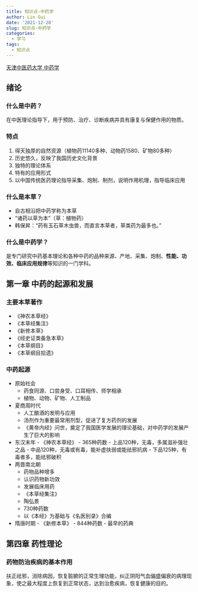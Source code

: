 ```yaml
---
title: 知识点-中药学
author: Lin Gui
date: '2021-12-28'
slug: 知识点-中药学
categories:
  - 学习
tags:
  - 知识点
---
```


[天津中医药大学 中药学](https://www.bilibili.com/video/BV14t411x7Md?p=1)

## 绪论

### 什么是中药？

在中医理论指导下，用于预防、治疗、诊断疾病并具有康复与保健作用的物质。

### 特点

1.  得天独厚的自然资源（植物药11140多种、动物药1580、矿物80多种）
2.  历史悠久，反映了我国历史文化背景
3.  独特的理论体系
4.  特有的应用形式
5.  以中国传统医药理论指导采集、炮制、制剂，说明作用机理，指导临床应用

### 什么是本草？

-   自古相沿把中药学称为本草
-   “诸药以草为本”（草：植物药）
-   韩保昇：“药有玉石草木虫兽，而直言本草者，草类药为最多也。”

### 什么是中药学？

是专门研究中药基本理论和各种中药的品种来源、产地、采集、炮制、**性能、功效、临床应用规律**等知识的一门学科。 

## 第一章 中药的起源和发展

### 主要本草著作

-   《神农本草经》
-   《本草经集注》
-   《新修本草》
-   《经史证类备急本草》
-   《本草纲目》
-   《本草纲目拾遗》

### 中药起源

-   原始社会
    -   药食同源、口尝身受、口耳相传、师学相承
    -   植物、动物、矿物、人工制品
-   夏商周时代
    -   人工酿酒的发明与应用
    -   汤剂作为重要最常用剂型，促进了复方药剂的发展
    -   《黄帝内经》问世，奠定了我国医学发展的理论基础，对中药学的发展产生了巨大的影响
-    东汉末年
    -   《神农本草经》
    -   365种药数
    -   上品120种，无毒，多属滋补强壮之品
    -   中品120种，无毒或有毒，能补虚扶弱或能祛邪抗病
    -   下品125种，有毒者多，能祛邪破积
-   两晋南北朝
    -   药物品种增多
    -   认识药物新功效
    -   发展临床用药
    -   《本草经集注》
    -   陶弘景
    -   730种药数
    -   以《本经》为基础与《名医别录》合编
-    隋唐时期
    -   《新修本草》
    -   844种药数
    -   最早的药典

## 第四章 药性理论

### 药物防治疾病的基本作用

扶正祛邪，消除病因，恢复脏腑的正常生理功能，纠正阴阳气血偏盛偏衰的病理现象，使之最大程度上恢复到正常状态，达到治愈疾病，恢复健康的目的。

